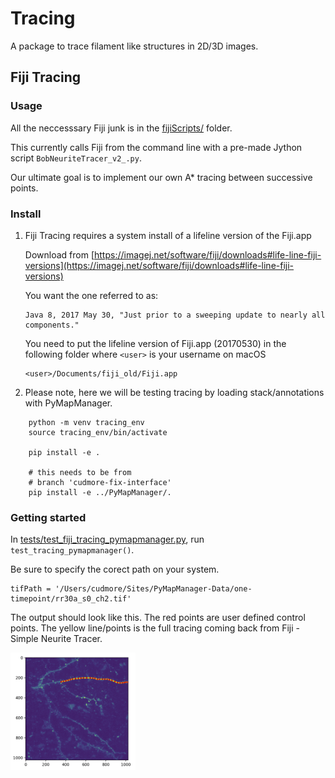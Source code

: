 # Tracing

A package to trace filament like structures in 2D/3D images.

## Fiji Tracing


### Usage

All the neccesssary Fiji junk is in the [fijiScripts/](fijiScripts/) folder.

This currently calls Fiji from the command line with a pre-made Jython script `BobNeuriteTracer_v2_.py`.

Our ultimate goal is to implement our own A* tracing between successive points.

### Install

1) Fiji Tracing requires a system install of a lifeline version of the Fiji.app

    Download from [https://imagej.net/software/fiji/downloads#life-line-fiji-versions](https://imagej.net/software/fiji/downloads#life-line-fiji-versions)

    You want the one referred to as:

    ```
    Java 8, 2017 May 30, "Just prior to a sweeping update to nearly all components."
    ```

    You need to put the lifeline version of Fiji.app (20170530) in the following folder where `<user>` is your username on macOS

    ```
    <user>/Documents/fiji_old/Fiji.app
    ```

2) Please note, here we will be testing tracing by loading stack/annotations with PyMapManager.

```
    python -m venv tracing_env
    source tracing_env/bin/activate

    pip install -e .

    # this needs to be from
    # branch 'cudmore-fix-interface'
    pip install -e ../PyMapManager/.
```

### Getting started

In [tests/test_fiji_tracing_pymapmanager.py](tests/test_fiji_tracing_pymapmanager.py), run `test_tracing_pymapmanager()`.

Be sure to specify the corect path on your system.

```
tifPath = '/Users/cudmore/Sites/PyMapManager-Data/one-timepoint/rr30a_s0_ch2.tif'
```

The output should look like this. The red points are user defined control points. The yellow line/points is the full tracing coming back from Fiji - Simple Neurite Tracer.

<IMG width=200 SRC="img/fiji-tracing-one-segment.png">

